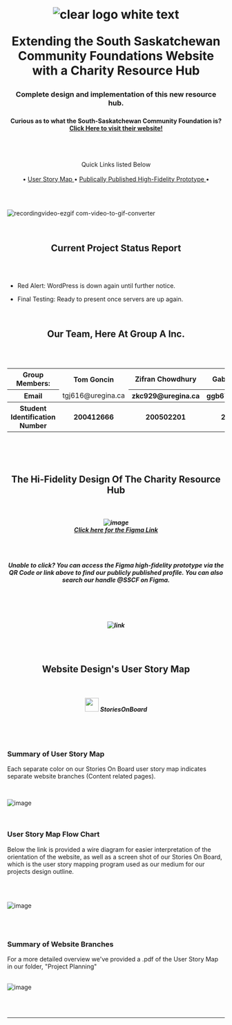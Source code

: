 
<h1 align="center">
  <br>
  
  ![clear logo white text](https://github.com/user-attachments/assets/53b15a24-d118-435b-b491-6b7ac0aa6031)</a>
  <br>
  
  Extending the South Saskatchewan Community Foundations Website with a Charity Resource Hub<br></h1>
  <h3 align="center"> Complete design and implementation of this new resource hub.<h3>

<h4 align="center">Curious as to what the South-Saskatchewan Community Foundation is? <a href="https://sscf.ca/" target="_blank">Click Here to visit their website!</a></h4>
<br>
<br>
</p>

<p align="center">
  Quick Links listed Below <br><br>
  • <a href="https://goncin.storiesonboard.com/m/guidemap"> User Story Map </a> •
  <a href="https://www.figma.com/community/file/1481146824076209134"> Publically Published High-Fidelity Prototype </a> •
</p>
<br></br>

![recordingvideo-ezgif com-video-to-gif-converter](https://github.com/user-attachments/assets/28744b86-f85a-4176-8343-b14be302c0ed)


<br> </b>

<h2 align="center">Current Project Status Report</h2>
<b>

<br> </b>
<br> </b>

- Red Alert: WordPress is down again until further notice.</b>
</b>

- Final Testing: Ready to present once servers are up again.

</p>
<br> </b>

  <h2 align="center">Our Team, Here At Group A Inc.</h2>
<br> </b>  
<br> </b>

  
<table align="center">
    <tr>
      <th>Group Members:</th>
      <th>Tom Goncin</th>
      <th>Zifran Chowdhury</th>
      <th>Gabriel Sampaga</th>
    </tr>
    <tr>
      <th>Email</th>
      <td>tgj616@uregina.ca</th>
      <th>zkc929@uregina.ca</th>
      <th>ggb676@uregina.ca</th>
    </tr>
    <tr>
      <th>Student Identification Number</th>
      <th>200412666</th>
      <th>200502201</th>
      <th>200426525</th>
    </tr>
  </table>


<br> </b>
<br> </b>
<br> </b>

  <h2 align="center">The Hi-Fidelity Design Of The Charity Resource Hub</h2>
<br> </b>

<h5 align="center">
  
![image](https://github.com/user-attachments/assets/9806428e-1037-4021-acf8-2c9f495cd527)<br><a href="https://www.figma.com/community/file/1481146824076209134">Click here for the Figma Link</a>

<br> </b>
<br> </b>
<br> </b>
Unable to click? You can access the Figma high-fidelity prototype via the QR Code or link above to find our publicly published profile. You can also search our handle @SSCF on Figma.
<br> </b>
<br> </b>

<h5 align="center">

<br> </b>
<br> </b>

<div style="text-align: center;">  <img src="https://github.com/user-attachments/assets/a6754055-693b-482f-a6c2-148f8e42f61e" alt="link">
<br>
<br> </b>
<br> </b>
</div></br>
<h2 align="center">Website Design's User Story Map</h2>
<br> </b>


<h5 align="center">
  
[<img src="https://github.com/user-attachments/assets/b7a6ed9b-12d8-4340-a259-dd1cb106e7d6" width="32" height="32">](https://goncin.storiesonboard.com/storymap/guidemap) StoriesOnBoard



</div></br>


<br> </b>
<h3>Summary of User Story Map</h3>
Each separate color on our Stories On Board user story map indicates separate website branches (Content related pages).

<br> </b>

<p align="center">
  
![image](https://github.com/user-attachments/assets/0c96162f-bfa9-42e9-a0d6-a353bf2bab54)
</p>

<br> </b>
<h3>User Story Map Flow Chart</h3>


Below the link is provided a wire diagram for easier interpretation of the orientation of the website, as well as a screen shot of our Stories On Board, which is the user story mapping program used as our medium for our projects design outline. 

<br></br>


<p align="center">
  
![image](https://github.com/user-attachments/assets/4616baa4-3ed3-4004-90e2-bee1571bdf02)
</p>

<br> </b>
<br> </b>

<h3> Summary of Website Branches</h3>

For a more detailed overview we've provided a .pdf of the User Story Map in our folder, "Project Planning"
<br> </b>
<br> </b>

<p align="center">
  
![image](https://github.com/user-attachments/assets/d897a0b2-fb46-4601-9e2d-43845fcf3f18)
</p>

<br> </b>
<br> </b>

__________________________________________________________________________________________________________________________________________________________
